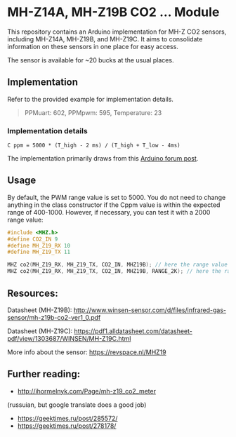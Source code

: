 # MH-Z14A, MH-Z19B CO2 ... Module

This repository contains an Arduino implementation for MH-Z CO2 sensors, including MH-Z14A, MH-Z19B, and MH-Z19C. It aims to consolidate information on these sensors in one place for easy access.

The sensor is available for ~20 bucks at the usual places.

## Implementation

Refer to the provided example for implementation details.

> PPMuart: 602, PPMpwm: 595, Temperature: 23

### Implementation details

```
C ppm = 5000 * (T_high - 2 ms) / (T_high + T_low - 4ms)
```

The implementation primarily draws from this [Arduino forum post](https://forum.arduino.cc/index.php?topic=525459.msg3587557#msg3587557).

## Usage
By default, the PWM range value is set to 5000. You do not need to change anything in the class constructor if the Cppm value is within the expected range of 400-1000. However, if necessary, you can test it with a 2000 range value:

```cpp
#include <MHZ.h>
#define CO2_IN 9
#define MH_Z19_RX 10
#define MH_Z19_TX 11

MHZ co2(MH_Z19_RX, MH_Z19_TX, CO2_IN, MHZ19B); // here the range value is set to 5000 by default (RANGE_5K)
MHZ co2(MH_Z19_RX, MH_Z19_TX, CO2_IN, MHZ19B, RANGE_2K); // here the range value is set to 2000
```

## Resources:

Datasheet (MH-Z19B):
http://www.winsen-sensor.com/d/files/infrared-gas-sensor/mh-z19b-co2-ver1_0.pdf

Datasheet (MH-Z19C):
https://pdf1.alldatasheet.com/datasheet-pdf/view/1303687/WINSEN/MH-Z19C.html

More info about the sensor:
https://revspace.nl/MHZ19


## Further reading:
- http://ihormelnyk.com/Page/mh-z19_co2_meter

(russuian, but google translate does a good job)
- https://geektimes.ru/post/285572/
- https://geektimes.ru/post/278178/
